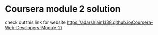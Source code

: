 # Coursera module 2 solution
check out this link for website
https://adarshjain1338.github.io/Coursera-Web-Developers-Module-2/
